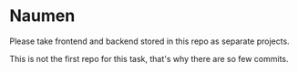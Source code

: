# Naumen
Please take frontend and backend stored in this repo as separate projects.

This is not the first repo for this task, that's why there are so few commits.
